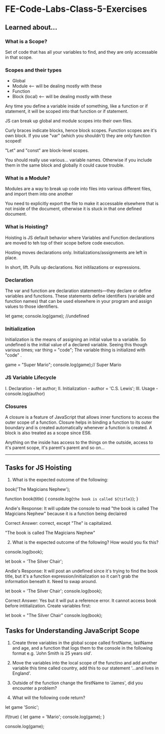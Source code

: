 # FE-Code-Labs-Class-5-Exercises

## Learned about... 

### What is a Scope?
Set of code that has all your variables to find, and they are only accessable in that scope.

### Scopes and their types
- Global
- Module <-- will be dealing mostly with these
- Function
- Block (local) <-- will be dealing mostly with these

Any time you define a variable inside of something, like a function or if statement, it will be scoped into that function or if statement.

JS can break up global and module scopes into their own files.

Curly braces indicate blocks, hence block scopes. Function scopes are it's own block. If you use "var" (which you shouldn't) they are only function scoped!

"Let" and "const" are block-level scopes.

You should really use various... variable names. Otherwise if you include them in the same block and globally it could cause trouble.

### What is a Module?
Modules are a way to break up code into files into various different files, and import them into one another

You need to explicitly export the file to make it accessable elsewhere that is not inside of the document, otherwise it is stuck in that one defined document.

### What is Hoisting?
Hoisting is JS default behavior where Variables and Function declarations are moved to teh top of their scope before code execution.

Hosting moves declarations only. Initializations/assignments are left in place.

In short, lift. Pulls up declarations. Not initilazations or expressions.

### Declaration
The var and function are declaration statements—they declare or define variables and functions. These statements define identifiers (variable and function names) that can be used elsewhere in your program and assign values to those identifiers.

let game;
console.log(game); //undefined

### Initialization
Initialization is the means of assigning an initial value to a variable. So undefined is the initial value of a declared variable. Seeing this though various times; var thing = "code"; The variable thing is initialized with "code" .

game = "Super Mario";
console.log(game);// Super Mario

### JS Variable Lifecycle
I. Declaration - let author;
II. Initialization - author = 'C.S. Lewis';
III. Usage - console.log(author)

### Closures
A closure is a feature of JavaScript that allows inner functions to access the outer scope of a function. Closure helps in binding a function to its outer boundary and is created automatically whenever a function is created. A block is also treated as a scope since ES6.

Anything on the inside has access to the things on the outside, access to it's parent scope, it's parent's parent and so on...

-----------------------------------------------------------------
## **Tasks for JS Hoisting**
1. What is the expected outcome of the following:

book('The Magicians Nephew');

function book(title) {
    console.log(`the book is called ${title}`);
}

Andie's Response: It will update the console to read "the book is called The Magicians Nephew" because it is a function being declaired

Correct Answer: correct, except "The" is capitalized.

"The book is called The Magicians Nephew"


2. What is the expected outcome of the following? How would you fix this?

console.log(book);

let book = 'The Silver Chair';

Andie's Response: It will post an undefined since it's trying to find the book title, but it's a function expression/initialization so it can't grab the information beneath it. Need to swap around.

let book = 'The Silver Chair';
console.log(book);

Correct Answer: Yes but it will put a reference error. It cannot access book before intitialization. Create variables first:

let book = "The Silver Chair"
console.log(book);

## **Tasks for Understanding JavaScript Scope**
1. Create three variables in the global scope called firstName, lastName and age, and a function that logs them to the console in the following format e.g. 'John Smith is 25 years old'.

2. Move the variables into the local scope of the functino and add another variable this time called country, add this to our statement '...and lives in England'.

3. Outside of the function change the firstName to 'James', did you encounter a problem?

4. What will the following code return?

let game 'Sonic';

if(true) {
    let game = 'Mario';
    console.log(game);
}

console.log(game);
